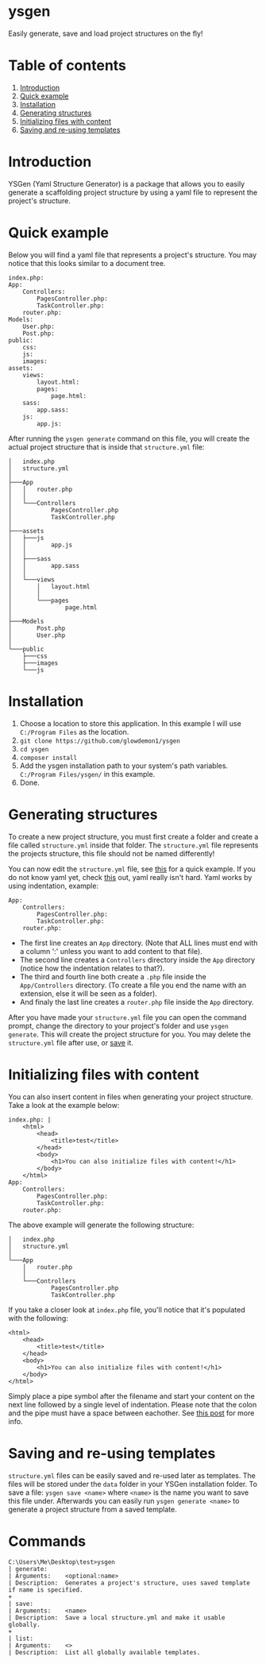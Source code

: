 # ysgen
Easily generate, save and load project structures on the fly!

# Table of contents
1. [Introduction](https://github.com/glowdemon1/ysgen#introduction)
2. [Quick example](https://github.com/glowdemon1/ysgen#quick-example)
3. [Installation](https://github.com/glowdemon1/ysgen#installation)
4. [Generating structures](https://github.com/glowdemon1/ysgen#generating-structures)
5. [Initializing files with content](https://github.com/glowdemon1/ysgen#initializing-files-with-content)
6. [Saving and re-using templates](https://github.com/glowdemon1/ysgen#saving-and-re-using-templates)

# Introduction
YSGen (Yaml Structure Generator) is a package that allows you to easily generate a scaffolding project structure by using a yaml file to represent the project's structure.

# Quick example
Below you will find a yaml file that represents a project's structure. You may notice that this looks similar to a document tree.
```
index.php:
App:
    Controllers:
        PagesController.php:
        TaskController.php:
    router.php:
Models:
    User.php:
    Post.php:
public:
    css:
    js:
    images:
assets:
    views:
        layout.html:
        pages:
            page.html:
    sass:
        app.sass:
    js:
        app.js:
```

After running the `ysgen generate` command on this file, you will create the actual project structure that is inside that `structure.yml` file:

```
│   index.php
│   structure.yml
│
├───App
│   │   router.php
│   │
│   └───Controllers
│           PagesController.php
│           TaskController.php
│
├───assets
│   ├───js
│   │       app.js
│   │
│   ├───sass
│   │       app.sass
│   │
│   └───views
│       │   layout.html
│       │
│       └───pages
│               page.html
│
├───Models
│       Post.php
│       User.php
│
└───public
    ├───css
    ├───images
    └───js
```

# Installation
1. Choose a location to store this application. In this example I will use `C:/Program Files` as the location.
2. `git clone https://github.com/glowdemon1/ysgen`
3. `cd ysgen`
4. `composer install`
5. Add the ysgen installation path to your system's path variables. `C:/Program Files/ysgen/` in this example.
6. Done.

# Generating structures
To create a new project structure, you must first create a folder and create a file called `structure.yml` inside that folder. The `structure.yml` file represents the projects structure, this file should not be named differently!

You can now edit the `structure.yml` file, see [this](https://github.com/glowdemon1/ysgen#quick-example) for a quick example. If you do not know yaml yet, check [this](http://docs.ansible.com/ansible/YAMLSyntax.html) out, yaml really isn't hard. Yaml works by using indentation, example:
```
App:
    Controllers:
        PagesController.php:
        TaskController.php:
    router.php:
```

- The first line creates an `App` directory. (Note that ALL lines must end with a column ':' unless you want to add content to that file).
- The second line creates a `Controllers` directory inside the `App` directory (notice how the indentation relates to that?).
- The third and fourth line both create a `.php` file inside the `App/Controllers` directory. (To create a file you end the name with an extension, else it will be seen as a folder).
- And finaly the last line creates a `router.php` file inside the `App` directory.

After you have made your `structure.yml` file you can open the command prompt, change the directory to your project's folder and use `ysgen generate`. This will create the project structure for you. You may delete the `structure.yml` file after use, or [save](https://github.com/glowdemon1/ysgen#saving-and-re-using-templates) it.

# Initializing files with content
You can also insert content in files when generating your project structure. Take a look at the example below:
```
index.php: |
    <html>
        <head>
            <title>test</title>
        </head>
        <body>
            <h1>You can also initialize files with content!</h1>
        </body>
    </html>
App:
    Controllers:
        PagesController.php:
        TaskController.php:
    router.php:
```

The above example will generate the following structure:
```
│   index.php
│   structure.yml
│
└───App
    │   router.php
    │
    └───Controllers
            PagesController.php
            TaskController.php
```

If you take a closer look at `index.php` file, you'll notice that it's populated with the following:
```
<html>
    <head>
        <title>test</title>
    </head>
    <body>
        <h1>You can also initialize files with content!</h1>
    </body>
</html>
```

Simply place a pipe symbol after the filename and start your content on the next line followed by a single level of indentation. Please note that the colon and the pipe must have a space between eachother. See [this post](http://stackoverflow.com/questions/3790454/in-yaml-how-do-i-break-a-string-over-multiple-lines) for more info.


# Saving and re-using templates
`structure.yml` files can be easily saved and re-used later as templates. The files will be stored under the `data` folder in your YSGen installation folder. To save a file: `ysgen save <name>` where `<name>` is the name you want to save this file under. Afterwards you can easily run `ysgen generate <name>` to generate a project structure from a saved template.

# Commands
```
C:\Users\Me\Desktop\test>ysgen
| generate:
| Arguments:    <optional:name>
| Description:  Generates a project's structure, uses saved template if name is specified.
+
| save:
| Arguments:    <name>
| Description:  Save a local structure.yml and make it usable globally.
+
| list:
| Arguments:    <>
| Description:  List all globally available templates.
```
